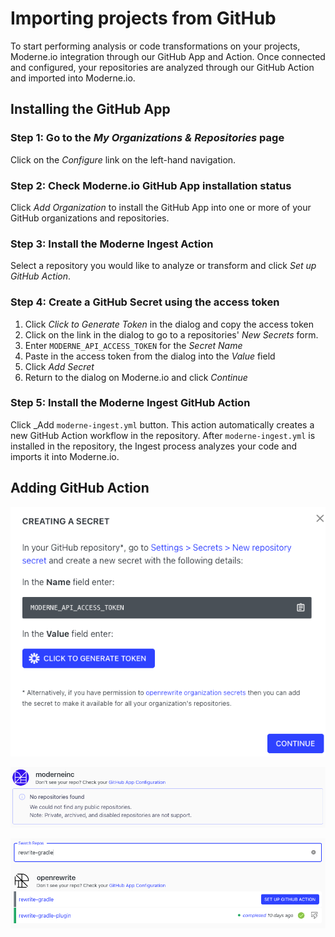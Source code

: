 # Importing projects from GitHub

To start performing analysis or code transformations on your projects, Moderne.io integration through our GitHub App and Action. Once connected and configured, your repositories are analyzed through our GitHub Action and imported into Moderne.io.

## Installing the GitHub App

### Step 1: Go to the _My Organizations & Repositories_ page

Click on the _Configure_ link on the left-hand navigation.

### Step 2: Check Moderne.io GitHub App installation status

Click _Add Organization_ to install the GitHub App into one or more of your GitHub organizations and repositories.

### Step 3: Install the Moderne Ingest Action

Select a repository you would like to analyze or transform and click _Set up GitHub Action_.

### Step 4: Create a GitHub Secret using the access token

1. Click _Click to Generate Token_ in the dialog and copy the access token
2. Click on the link in the dialog to go to a repositories' _New Secrets_ form.
3. Enter `MODERNE_API_ACCESS_TOKEN` for the _Secret Name_
4. Paste in the access token from the dialog into the _Value_ field
5. Click _Add Secret_
6. Return to the dialog on Moderne.io and click _Continue_

### Step 5: Install the Moderne Ingest GitHub Action

Click \_Add `moderne-ingest.yml` button. This action automatically creates a new GitHub Action workflow in the repository. After `moderne-ingest.yml` is installed in the repository, the Ingest process analyzes your code and imports it into Moderne.io.

## Adding GitHub Action

![](../.gitbook/assets/configure-repos-setup-action.png)

![](../.gitbook/assets/configure-repos-no-repos-found.png)

![](../.gitbook/assets/configure-repos-filter.png)
